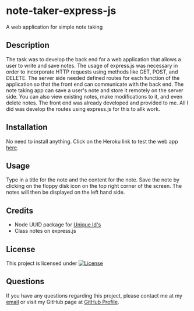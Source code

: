 # note-taker-express-js
A web application for simple note taking

## Description
The task was to develop the back end for a web application that allows a user to write and save notes. The usage of express.js was necessary in order to incorporate HTTP requests using methods like GET, POST, and DELETE. The server side needed defined routes for each function of the application so that the front end can communicate with the back end. The note taking app can save a user's note and store it remotely on the server side. You can also view existing notes, make modifications to it, and even delete notes. The front end was already developed and provided to me. All I did was develop the routes using express.js for this to allk work.

## Installation
No need to install anything. Click on the Heroku link to test the web app [here](https://salty-woodland-16724-986854b4d809.herokuapp.com/).

## Usage
Type in a title for the note and the content for the note. Save the note by clicking on the floppy disk icon on the top right corner of the screen. The notes will then be displayed on the left hand side.


## Credits
- Node UUID package for [Unique Id's](https://www.npmjs.com/package/uuid)
- Class notes on express.js

## License
This project is licensed under [![License](https://img.shields.io/badge/License-MIT-brightgreen.svg)](https://opensource.org/licenses/MIT)

## Questions
If you have any questions regarding this project, please contact me at my [email](joseguillen587@yahoo.com) or visit my GitHub page at [GitHub Profile](https://github.com/Exo-MDR-CD2000).